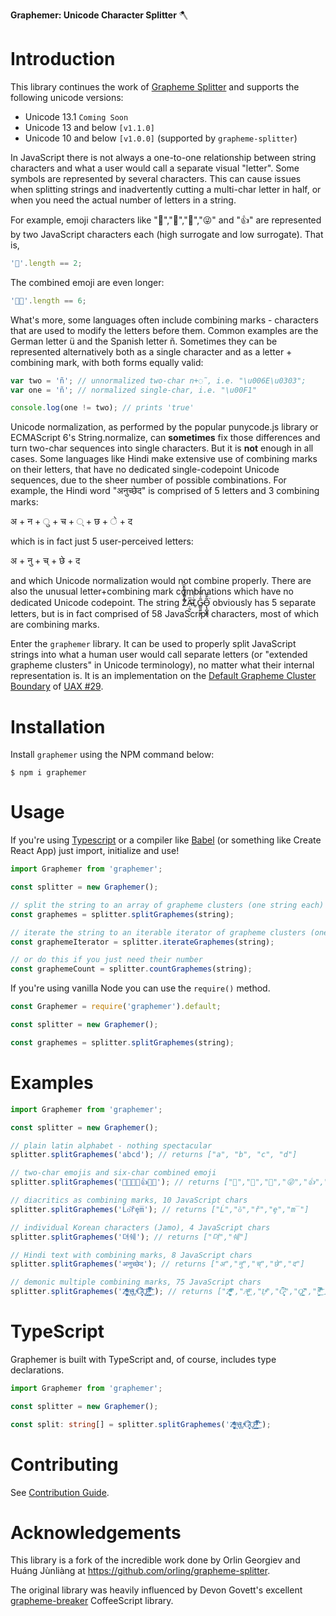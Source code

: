 **Graphemer: Unicode Character Splitter** 🪓

# Introduction

This library continues the work of [Grapheme Splitter](https://github.com/orling/grapheme-splitter) and supports the following unicode versions:

- Unicode 13.1 `Coming Soon`
- Unicode 13 and below `[v1.1.0]`
- Unicode 10 and below `[v1.0.0]` (supported by `grapheme-splitter`)

In JavaScript there is not always a one-to-one relationship between string characters and what a user would call a separate visual "letter". Some symbols are represented by several characters. This can cause issues when splitting strings and inadvertently cutting a multi-char letter in half, or when you need the actual number of letters in a string.

For example, emoji characters like "🌷","🎁","💩","😜" and "👍" are represented by two JavaScript characters each (high surrogate and low surrogate). That is,

```javascript
'🌷'.length == 2;
```

The combined emoji are even longer:

```javascript
'🏳️‍🌈'.length == 6;
```

What's more, some languages often include combining marks - characters that are used to modify the letters before them. Common examples are the German letter ü and the Spanish letter ñ. Sometimes they can be represented alternatively both as a single character and as a letter + combining mark, with both forms equally valid:

```javascript
var two = 'ñ'; // unnormalized two-char n+◌̃, i.e. "\u006E\u0303";
var one = 'ñ'; // normalized single-char, i.e. "\u00F1"

console.log(one != two); // prints 'true'
```

Unicode normalization, as performed by the popular punycode.js library or ECMAScript 6's String.normalize, can **sometimes** fix those differences and turn two-char sequences into single characters. But it is **not** enough in all cases. Some languages like Hindi make extensive use of combining marks on their letters, that have no dedicated single-codepoint Unicode sequences, due to the sheer number of possible combinations.
For example, the Hindi word "अनुच्छेद" is comprised of 5 letters and 3 combining marks:

अ + न + ु + च + ् + छ + े + द

which is in fact just 5 user-perceived letters:

अ + नु + च् + छे + द

and which Unicode normalization would not combine properly.
There are also the unusual letter+combining mark combinations which have no dedicated Unicode codepoint. The string Z͑ͫ̓ͪ̂ͫ̽͏̴̙̤̞͉͚̯̞̠͍A̴̵̜̰͔ͫ͗͢L̠ͨͧͩ͘G̴̻͈͍͔̹̑͗̎̅͛́Ǫ̵̹̻̝̳͂̌̌͘ obviously has 5 separate letters, but is in fact comprised of 58 JavaScript characters, most of which are combining marks.

Enter the `graphemer` library. It can be used to properly split JavaScript strings into what a human user would call separate letters (or "extended grapheme clusters" in Unicode terminology), no matter what their internal representation is. It is an implementation on the [Default Grapheme Cluster Boundary](http://unicode.org/reports/tr29/#Default_Grapheme_Cluster_Table) of [UAX #29](http://www.unicode.org/reports/tr29/).

# Installation

Install `graphemer` using the NPM command below:

```
$ npm i graphemer
```

# Usage

If you're using [Typescript](https://www.typescriptlang.org/) or a compiler like [Babel](https://babeljs.io/) (or something like Create React App) just import, initialize and use!

```javascript
import Graphemer from 'graphemer';

const splitter = new Graphemer();

// split the string to an array of grapheme clusters (one string each)
const graphemes = splitter.splitGraphemes(string);

// iterate the string to an iterable iterator of grapheme clusters (one string each)
const graphemeIterator = splitter.iterateGraphemes(string);

// or do this if you just need their number
const graphemeCount = splitter.countGraphemes(string);
```

If you're using vanilla Node you can use the `require()` method.

```javascript
const Graphemer = require('graphemer').default;

const splitter = new Graphemer();

const graphemes = splitter.splitGraphemes(string);
```

# Examples

```javascript
import Graphemer from 'graphemer';

const splitter = new Graphemer();

// plain latin alphabet - nothing spectacular
splitter.splitGraphemes('abcd'); // returns ["a", "b", "c", "d"]

// two-char emojis and six-char combined emoji
splitter.splitGraphemes('🌷🎁💩😜👍🏳️‍🌈'); // returns ["🌷","🎁","💩","😜","👍","🏳️‍🌈"]

// diacritics as combining marks, 10 JavaScript chars
splitter.splitGraphemes('Ĺo͂řȩm̅'); // returns ["Ĺ","o͂","ř","ȩ","m̅"]

// individual Korean characters (Jamo), 4 JavaScript chars
splitter.splitGraphemes('뎌쉐'); // returns ["뎌","쉐"]

// Hindi text with combining marks, 8 JavaScript chars
splitter.splitGraphemes('अनुच्छेद'); // returns ["अ","नु","च्","छे","द"]

// demonic multiple combining marks, 75 JavaScript chars
splitter.splitGraphemes('Z͑ͫ̓ͪ̂ͫ̽͏̴̙̤̞͉͚̯̞̠͍A̴̵̜̰͔ͫ͗͢L̠ͨͧͩ͘G̴̻͈͍͔̹̑͗̎̅͛́Ǫ̵̹̻̝̳͂̌̌͘!͖̬̰̙̗̿̋ͥͥ̂ͣ̐́́͜͞'); // returns ["Z͑ͫ̓ͪ̂ͫ̽͏̴̙̤̞͉͚̯̞̠͍","A̴̵̜̰͔ͫ͗͢","L̠ͨͧͩ͘","G̴̻͈͍͔̹̑͗̎̅͛́","Ǫ̵̹̻̝̳͂̌̌͘","!͖̬̰̙̗̿̋ͥͥ̂ͣ̐́́͜͞"]
```

# TypeScript

Graphemer is built with TypeScript and, of course, includes type declarations.

```typescript
import Graphemer from 'graphemer';

const splitter = new Graphemer();

const split: string[] = splitter.splitGraphemes('Z͑ͫ̓ͪ̂ͫ̽͏̴̙̤̞͉͚̯̞̠͍A̴̵̜̰͔ͫ͗͢L̠ͨͧͩ͘G̴̻͈͍͔̹̑͗̎̅͛́Ǫ̵̹̻̝̳͂̌̌͘!͖̬̰̙̗̿̋ͥͥ̂ͣ̐́́͜͞');
```

# Contributing

See [Contribution Guide](./CONTRIBUTING.md).

# Acknowledgements

This library is a fork of the incredible work done by Orlin Georgiev and Huáng Jùnliàng at https://github.com/orling/grapheme-splitter.

The original library was heavily influenced by Devon Govett's excellent [grapheme-breaker](https://github.com/devongovett/grapheme-breaker) CoffeeScript library.
